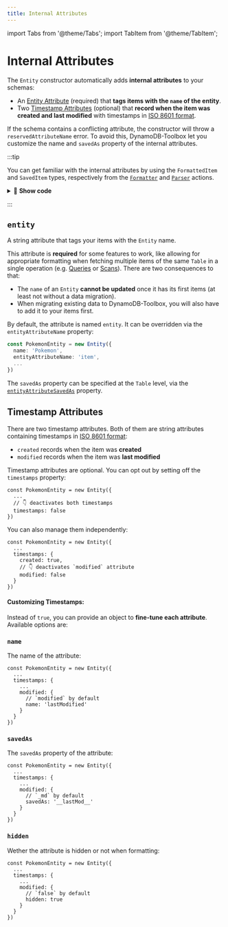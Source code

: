 ```yaml
---
title: Internal Attributes
---
```


import Tabs from '@theme/Tabs';
import TabItem from '@theme/TabItem';

# Internal Attributes

The `Entity` constructor automatically adds **internal attributes** to your schemas:

- An [Entity Attribute](#entity) (required) that **tags items with the `name` of the entity**.
- Two [Timestamp Attributes](#timestamp-attributes) (optional) that **record when the item was created and last modified** with timestamps in [ISO 8601 format](https://wikipedia.org/wiki/ISO_8601).

If the schema contains a conflicting attribute, the constructor will throw a `reservedAttributeName` error. To avoid this, DynamoDB-Toolbox let you customize the name and `savedAs` property of the internal attributes.

:::tip

You can get familiar with the internal attributes by using the `FormattedItem` and `SavedItem` types, respectively from the [`Formatter`](../3-actions/19-format/index.md) and [`Parser`](../3-actions/16-parse/index.md) actions.

<details className="details-in-admonition">
<summary>🔎 <b>Show code</b></summary>

```tsx
import type { FormattedItem } from 'dynamodb-toolbox/entity/actions/format'
import type { SavedItem } from 'dynamodb-toolbox/entity/actions/parse'

const PokemonEntity = new Entity({
  name: 'Pokemon',
  schema: schema({
    pokemonClass: string().key().savedAs('pk'),
    pokemonId: string().key().savedAs('sk'),
    level: number()
  }),
  ...
})

// Pokemons in DynamoDB:
type SavedPokemon = SavedItem<typeof PokemonEntity>
// => {
//   pk: string,
//   sk: string,
//   level: number,
//   _et: "Pokemon",
//   _ct: string,
//   _md: string,
// }

// Fetched Pokemons: (`entity` attribute is hidden)
type FormattedPokemon = FormattedItem<typeof PokemonEntity>
// => {
//   pokemonClass: string,
//   pokemonId: string,
//   level: number,
//   created: string,
//   modified: string,
// }
```

</details>

:::

## `entity`

A string attribute that tags your items with the `Entity` name.

This attribute is **required** for some features to work, like allowing for appropriate formatting when fetching multiple items of the same `Table` in a single operation (e.g. [Queries](../../2-tables/2-actions/2-query/index.md) or [Scans](../../2-tables/2-actions/1-scan/index.md)). There are two consequences to that:

- The `name` of an `Entity` **cannot be updated** once it has its first items (at least not without a data migration).
- When migrating existing data to DynamoDB-Toolbox, you will also have to add it to your items first.

By default, the attribute is named `entity`. It can be overridden via the `entityAttributeName` property:

```ts
const PokemonEntity = new Entity({
  name: 'Pokemon',
  entityAttributeName: 'item',
  ...
})
```

The `savedAs` property can be specified at the `Table` level, via the [`entityAttributeSavedAs`](../../2-tables/1-usage/index.md) property.

## Timestamp Attributes

There are two timestamp attributes. Both of them are string attributes containing timestamps in [ISO 8601 format](https://wikipedia.org/wiki/ISO_8601):

- `created` records when the item was **created**
- `modified` records when the item was **last modified**

Timestamp attributes are optional. You can opt out by setting off the `timestamps` property:

```tsx
const PokemonEntity = new Entity({
  ...
  // 👇 deactivates both timestamps
  timestamps: false
})
```

You can also manage them independently:

```tsx
const PokemonEntity = new Entity({
  ...
  timestamps: {
    created: true,
    // 👇 deactivates `modified` attribute
    modified: false
  }
})
```

<h4 style={{ fontSize: "large" }}>Customizing Timestamps:</h4>

Instead of `true`, you can provide an object to **fine-tune each attribute**. Available options are:

### `name`

The name of the attribute:

```tsx
const PokemonEntity = new Entity({
  ...
  timestamps: {
    ...
    modified: {
      // `modified` by default
      name: 'lastModified'
    }
  }
})
```

### `savedAs`

The `savedAs` property of the attribute:

```tsx
const PokemonEntity = new Entity({
  ...
  timestamps: {
    ...
    modified: {
      // `_md` by default
      savedAs: '__lastMod__'
    }
  }
})
```

### `hidden`

Wether the attribute is hidden or not when formatting:

```tsx
const PokemonEntity = new Entity({
  ...
  timestamps: {
    ...
    modified: {
      // `false` by default
      hidden: true
    }
  }
})
```
